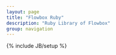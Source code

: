 ```yaml
---
layout: page
title: "Flowbox Ruby"
description: "Ruby Library of Flowbox"
group: navigation
---
```

{% include JB/setup %}
